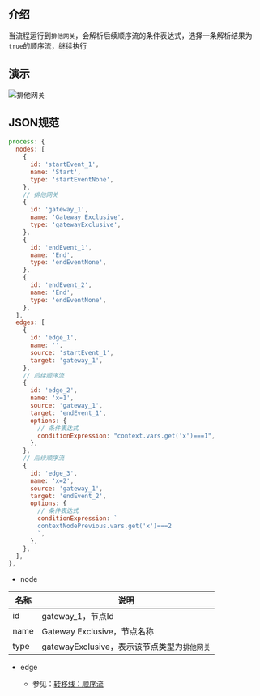 ## 介绍

当流程运行到`排他网关`，会解析后续顺序流的条件表达式，选择一条解析结果为`true`的顺序流，继续执行

## 演示

![排他网关](https://portal.cabloy.com/api/a/file/file/download/d3ee34cefa914c93a5c9914cd5d4d503.png)

## JSON规范

``` javascript
process: {
  nodes: [
    {
      id: 'startEvent_1',
      name: 'Start',
      type: 'startEventNone',
    },
    // 排他网关
    {
      id: 'gateway_1',
      name: 'Gateway Exclusive',
      type: 'gatewayExclusive',
    },
    {
      id: 'endEvent_1',
      name: 'End',
      type: 'endEventNone',
    },
    {
      id: 'endEvent_2',
      name: 'End',
      type: 'endEventNone',
    },
  ],
  edges: [
    {
      id: 'edge_1',
      name: '',
      source: 'startEvent_1',
      target: 'gateway_1',
    },
    // 后续顺序流
    {
      id: 'edge_2',
      name: 'x=1',
      source: 'gateway_1',
      target: 'endEvent_1',
      options: {
        // 条件表达式
        conditionExpression: "context.vars.get('x')===1",
      },
    },
    // 后续顺序流
    {
      id: 'edge_3',
      name: 'x=2',
      source: 'gateway_1',
      target: 'endEvent_2',
      options: {
        // 条件表达式
        conditionExpression: `
        contextNodePrevious.vars.get('x')===2
        `,
      },
    },
  ],
},
```

* node

| 名称 | 说明 |
|----|----|
| id | gateway\_1，节点Id |
| name | Gateway Exclusive，节点名称 |
| type | gatewayExclusive，表示该节点类型为`排他网关` |

* edge

  * 参见：[转移线：顺序流](https://cabloy.com/zh-cn/articles/flow-edge-sequence-json.html)